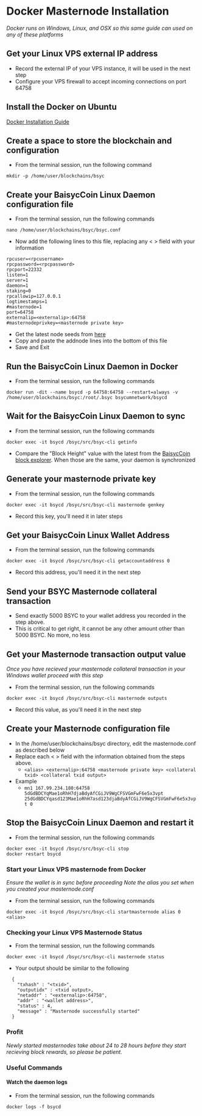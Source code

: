 # Docker Masternode Installation
*Docker runs on Windows, Linux, and OSX so this same guide can used on any of these platforms*

## Get your Linux VPS external IP address

  * Record the external IP of your VPS instance, it will be used in the next step
  * Configure your VPS firewall to accept incoming connections on port 64758

## Install the Docker on Ubuntu

[Docker Installation Guide](https://docs.docker.com/install/linux/docker-ce/ubuntu/)

## Create a space to store the blockchain and configuration

  * From the terminal session, run the following command
  ```
  mkdir -p /home/user/blockchains/bsyc
  ```
## Create your BaisycCoin Linux Daemon configuration file

* From the terminal session, run the following commands
```
nano /home/user/blockchains/bsyc/bsyc.conf
```

* Now add the following lines to this file, replacing any < > field with your information
```
rpcuser=<rpcusername>
rpcpassword=<rpcpassword>
rpcport=22332
listen=1
server=1
daemon=1
staking=0
rpcallowip=127.0.0.1
logtimestamps=1
#masternode=1
port=64758
externalip=<externalip>:64758
#masternodeprivkey=<masternode private key>
```

* Get the latest node seeds from [here](https://github.com/bsycum-network/seeds/blob/master/README.md)
* Copy and paste the addnode lines into the bottom of this file
* Save and Exit

## Run the BaisycCoin Linux Daemon in Docker

* From the terminal session, run the following commands
```
docker run -dit --name bsycd -p 64758:64758 --restart=always -v /home/user/blockchains/bsyc:/root/.bsyc bsycumnetwork/bsycd
```

## Wait for the BaisycCoin Linux Daemon to sync

* From the terminal session, run the following commands
```
docker exec -it bsycd /bsyc/src/bsyc-cli getinfo
```
* Compare the "Block Height" value with the latest from the [BaisycCoin block explorer](https://explorer.bsycum.network/). When those are the same, your daemon is synchronized 

## Generate your masternode private key

* From the terminal session, run the following commands
```
docker exec -it bsycd /bsyc/src/bsyc-cli masternode genkey
```
* Record this key, you'll need it in later steps

## Get your BaisycCoin Linux Wallet Address

  * From the terminal session, run the following commands
  ```
  docker exec -it bsycd /bsyc/src/bsyc-cli getaccountaddress 0
  ```
  * Record this address, you'll need it in the next step
  
## Send your BSYC Masternode collateral transaction

  * Send exactly 5000 BSYC to your wallet address you recorded in the step above.
  * This is critical to get right, it cannot be any other amount other than 5000 BSYC. No more, no less

## Get your Masternode transaction output value
*Once you have recieved your masternode collateral transaction in your Windows wallet proceed with this step*

  * From the terminal session, run the following commands
  ```
  docker exec -it bsycd /bsyc/src/bsyc-cli masternode outputs
  ```
  * Record this value, as you'll need it in the next step

## Create your Masternode configuration file

  * In the /home/user/blockchains/bsyc directory, edit the masternode.conf as described below
  * Replace each < > field with the information obtained from the steps above.
    * ```<alias> <externalip>:64758 <masternode private key> <collateral txid> <collateral txid output>```
  * Example
    * ```mn1 167.99.234.180:64758 5dGdBDCYqMae1oRhH7djaBdyAfCGiJV9WgCFSVGmFwF6e5x3vpt 25dGdBDCYqasd123Mae1oRhH7asd123djaBdyAfCGiJV9WgCFSVGmFwF6e5x3vpt 0```
    
## Stop the BaisycCoin Linux Daemon and restart it

* From the terminal session, run the following commands
```
docker exec -it bsycd /bsyc/src/bsyc-cli stop
docker restart bsycd
```

### Start your Linux VPS masternode from Docker
*Ensure the wallet is in sync before proceeding*
*Note the alias you set when you created your masternode.conf*

  * From the terminal session, run the following commands
  ```
  docker exec -it bsycd /bsyc/src/bsyc-cli startmasternode alias 0 <alias>
  ```

### Checking your Linux VPS Masternode Status

  * From the terminal session, run the following commands
  ```
  docker exec -it bsycd /bsyc/src/bsyc-cli masternode status
  ```
  * Your output should be similar to the following
```
  {
    "txhash" : "<txid>",
    "outputidx" : <txid output>,
    "netaddr" : "<externalip>:64758",
    "addr" : "<wallet address>",
    "status" : 4,
    "message" : "Masternode successfully started"
  }
```

### Profit
*Newly started masternodes take about 24 to 28 hours before they start recieving block rewards, so please be patient.*

### Useful Commands

#### Watch the daemon logs

  * From the terminal session, run the following commands
  ```
  docker logs -f bsycd
  ```


